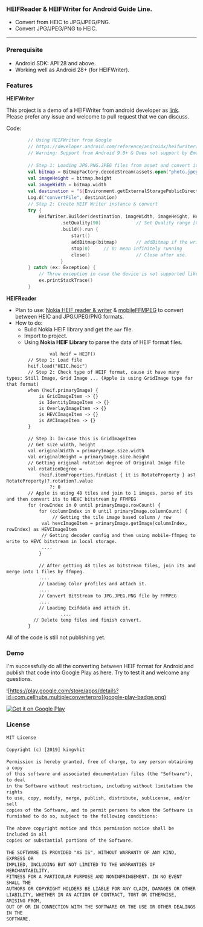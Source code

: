 ### **HEIFReader** & **HEIFWriter** for Android Guide Line.

- Convert from HEIC to JPG/JPEG/PNG.
- Convert JPG/JPEG/PNG to HEIC. 

------

### Prerequisite

- Android SDK: API 28 and above.
- Working well as Android 28+ (for HEIFWriter).

### Features

**HEIFWriter**

This project is a demo of a HEIFWriter from android developer as [link](https://developer.android.com/reference/androidx/heifwriter/HeifWriter). Please prefer any issue and welcome to pull request that we can discuss.

Code:

```kotlin
        // Using HEIFWriter from Google
        // https://developer.android.com/reference/androidx/heifwriter/HeifWriter
        // Warning: Support from Android 9.0+ & Does not support by Emulator.

        // Step 1: Loading JPG.PNG.JPEG files from asset and convert it to YUV or Bitmap
        val bitmap = BitmapFactory.decodeStream(assets.open("photo.jpeg"))
        val imageHeight = bitmap.height
        val imageWidth = bitmap.width
        val destination = "${Environment.getExternalStoragePublicDirectory(Environment.DIRECTORY_PICTURES)}/photo.heic"
        Log.d("convertFile", destination)
        // Step 2: Create HEIF Writer instance & convert
        try {
            HeifWriter.Builder(destination, imageWidth, imageHeight, HeifWriter.INPUT_MODE_BITMAP)
                    .setQuality(90)             // Set Quality range [0,100]
                    .build().run {
                        start()
                        addBitmap(bitmap)       // addBitmap if the writer is using INPUT_MODE_BITMAP
                        stop(0)     // 0: mean infinitely running
                        close()                 // Close after use.
                    }
        } catch (ex: Exception) {
            // Throw exception in case the device is not supported like Android not above of 9.0 or cause by using Emulator
            ex.printStackTrace()
        }
```

**HEIFReader**

- Plan to use: [Nokia HEIF reader & writer](https://github.com/nokiatech/heif) & [mobileFFMPEG](https://github.com/tanersener/mobile-ffmpeg) to convert between HEIC and JPG/JPEG/PNG formats.
- How to do:
  - Build Nokia HEIF library and get the `aar` file.
  - Import to project.
  - Using **Nokia HEIF Library** to parse the data of HEIF format files.

```
				val heif = HEIF()
        // Step 1: Load file
        heif.load("HEIC.heic")
        // Step 2: Check type of HEIF format, cause it have many types: Still Image, Grid Image ... (Apple is using GridImage type for that format)
        when (heif.primaryImage) {
        	is GridImageItem -> {}
        	is IdentityImageItem -> {}
        	is OverlayImageItem -> {}
        	is HEVCImageItem -> {}
        	is AVCImageItem -> {}
        }
        
        // Step 3: In-case this is GridImageItem
        // Get size width, height
        val originalWidth = primaryImage.size.width
        val originalHeight = primaryImage.size.height
        // Getting original rotation degree of Original Image file
        val rotationDegree =
            (heif.itemProperties.findLast { it is RotateProperty } as? RotateProperty)?.rotation?.value
                ?: 0
        // Apple is using 48 tiles and join to 1 images, parse of its and then convert its to HEVC bitstream by FFMPEG
        for (rowIndex in 0 until primaryImage.rowCount) {
        	for (columnIndex in 0 until primaryImage.columnCount) {
        		 // Getting the tile image based column / row
             val hevcImageItem = primaryImage.getImage(columnIndex, rowIndex) as HEVCImageItem
             // Getting decoder config and then using mobile-ffmpeg to write to HEVC bitstream in local storage.
             ....
        	}
        	
        	// After getting 48 tiles as bitstream files, join its and merge into 1 files by ffmpeg.
        	....
        	// Loading Color profiles and attach it.
        	....        	
        	// Convert BitStream to JPG.JPEG.PNG file by FFMPEG
        	....
        	// Loading Exifdata and attach it.
					....
          // Delete temp files and finish convert.
        }
```

All of the code is still not publishing yet.

### **Demo**

I'm successfully do all the converting between HEIF format for Android and publish that code into Google Play as here. Try to test it and welcome any questions.

![https://play.google.com/store/apps/details?id=com.cellhubs.multipleconverterpro](google-play-badge.png)


<a href='https://play.google.com/store/apps/details?id=com.cellhubs.multipleconverterpro'><img alt='Get it on Google Play' src='https://play.google.com/intl/en_us/badges/images/generic/en_badge_web_generic.png' height="70px"/></a>


### License

```
MIT License

Copyright (c) [2019] kingvhit

Permission is hereby granted, free of charge, to any person obtaining a copy
of this software and associated documentation files (the "Software"), to deal
in the Software without restriction, including without limitation the rights
to use, copy, modify, merge, publish, distribute, sublicense, and/or sell
copies of the Software, and to permit persons to whom the Software is
furnished to do so, subject to the following conditions:

The above copyright notice and this permission notice shall be included in all
copies or substantial portions of the Software.

THE SOFTWARE IS PROVIDED "AS IS", WITHOUT WARRANTY OF ANY KIND, EXPRESS OR
IMPLIED, INCLUDING BUT NOT LIMITED TO THE WARRANTIES OF MERCHANTABILITY,
FITNESS FOR A PARTICULAR PURPOSE AND NONINFRINGEMENT. IN NO EVENT SHALL THE
AUTHORS OR COPYRIGHT HOLDERS BE LIABLE FOR ANY CLAIM, DAMAGES OR OTHER
LIABILITY, WHETHER IN AN ACTION OF CONTRACT, TORT OR OTHERWISE, ARISING FROM,
OUT OF OR IN CONNECTION WITH THE SOFTWARE OR THE USE OR OTHER DEALINGS IN THE
SOFTWARE.
```